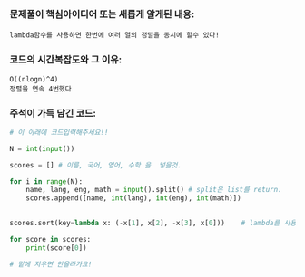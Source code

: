 ### 문제풀이 핵심아이디어 또는 새롭게 알게된 내용: 
    lambda함수를 사용하면 한번에 여러 열의 정렬을 동시에 할수 있다!
    
### 코드의 시간복잡도와 그 이유:
    O((nlogn)^4)
    정렬을 연속 4번했다
    
    
### 주석이 가득 담긴 코드:
```python
# 이 아래에 코드입력해주세요!!

N = int(input())

scores = [] # 이름, 국어, 영어, 수학 을  넣을것.

for i in range(N):
    name, lang, eng, math = input().split() # split은 list를 return.
    scores.append([name, int(lang), int(eng), int(math)])
    

scores.sort(key=lambda x: (-x[1], x[2], -x[3], x[0]))    # lambda를 사용해 한방에 해결

for score in scores:
    print(score[0])

# 밑에 지우면 안올라가요!
```